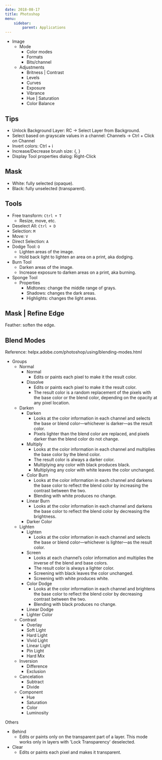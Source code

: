 ```yaml
---
date: 2018-08-17
title: Photoshop
menu:
    sidebar:
        parent: Applications
---
```


+ Image
    - Mode
        + Color modes
        + Formats
        + Bits/channel
    - Adjustments
        + Britness | Contrast
        + Levels
        + Curves
        + Exposure
        + Vibrance
        + Hue | Saturation
        + Color Balance

## Tips
- Unlock Background Layer: RC -> Select Layer from Background.
- Select based on grayscale values in a channel: Channels -> Ctrl + Click on Channel
- Invert colors: Ctrl + i
- Increase/Decrease brush size: {, }
- Display Tool properties dialog: Right-Click


## Mask
- White: fully selected (opaque).
- Black: fully unselected (transparent).


## Tools
- Free transform: `Ctrl + T`
    + Resize, move, etc.
- Deselect All: `Ctrl + D`
- Selection: `M`
- Move: `V`
- Direct Selection: `A`
- Dodge Tool: `O`
    + Lighten areas of the image. 
    + Hold back light to lighten an area on a print, aka dodging.
- Burn Tool
    + Darken areas of the image.
    + Increase exposure to darken areas on a print, aka burning.
- Sponge Tool 
    + Properties
       + Midtones: change the middle range of grays.
       + Shadows: changes the dark areas.
       + Highlights: changes the light areas.

## Mask | Refine Edge
Feather: soften the edge.


## Blend Modes
Reference: helpx.adobe.com/photoshop/using/blending-modes.html

- Groups
    + Normal
        + Normal
            - Edits or paints each pixel to make it the result color.
        + Dissolve
            - Edits or paints each pixel to make it the result color. 
            - The result color is a random replacement of the pixels with the base color or the blend color, depending on the opacity at any pixel location.
    + Darken
        + Darken
            - Looks at the color information in each channel and selects the base or blend color—whichever is darker—as the result color.
            - Pixels lighter than the blend color are replaced, and pixels darker than the blend color do not change.
        + Multiply
            - Looks at the color information in each channel and multiplies the base color by the blend color. 
            - The result color is always a darker color. 
            - Multiplying any color with black produces black. 
            - Multiplying any color with white leaves the color unchanged.
        + Color Burn
            - Looks at the color information in each channel and darkens the base color to reflect the blend color by increasing the contrast between the two.
            - Blending with white produces no change.
        + Linear Burn
            - Looks at the color information in each channel and darkens the base color to reflect the blend color by decreasing the brightness.
        + Darker Color
    + Lighten
        + Lighten
            - Looks at the color information in each channel and selects the base or blend color—whichever is lighter—as the result color.
        + Screen
            - Looks at each channel’s color information and multiplies the inverse of the blend and base colors. 
            - The result color is always a lighter color.
            - Screening with black leaves the color unchanged. 
            - Screening with white produces white.
        + Color Dodge
            - Looks at the color information in each channel and brightens the base color to reflect the blend color by decreasing contrast between the two.
            - Blending with black produces no change.
        + Linear Dodge
        + Lighter Color
    + Contrast
        + Overlay
        + Soft Light
        + Hard Light
        + Vivid Light
        + Linear Light
        + Pin Light
        + Hard Mix
    + Inversion
        + Difference 
        + Exclusion
    + Cancelation
        + Subtract
        + Divide
    + Component
        + Hue
        + Saturation
        + Color
        + Luminosity

Others

- Behind
    + Edits or paints only on the transparent part of a layer.
      This mode works only in layers with 'Lock Transparency' deselected.
- Clear
    + Edits or paints each pixel and makes it transparent.